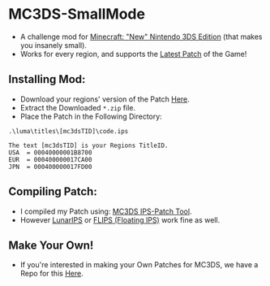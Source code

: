 # MC3DS-SmallMode
- A challenge mod for [Minecraft: "New" Nintendo 3DS Edition](https://minecraft.fandom.com/wiki/New_Nintendo_3DS_Edition) (that makes you insanely small).
- Works for every region, and supports the [Latest Patch](https://minecraft.fandom.com/wiki/New_Nintendo_3DS_Edition_1.9.19) of the Game!

## Installing Mod:
- Download your regions' version of the Patch [Here](https://github.com/Cracko298/MC3DS-SmallMode/releases/latest).
- Extract the Downloaded `*.zip` file.
- Place the Patch in the Following Directory:
```
.\luma\titles\[mc3dsTID]\code.ips

The text [mc3dsTID] is your Regions TitleID.
USA  = 00040000001B8700
EUR  = 000400000017CA00
JPN  = 000400000017FD00
```

## Compiling Patch:
- I compiled my Patch using: [MC3DS IPS-Patch Tool](https://github.com/Minecraft-3DS-Community/IPS-Patch-Tool).
- However [LunarIPS](https://www.romhacking.net/utilities/240/) or [FLIPS (Floating IPS)](https://github.com/Alcaro/Flips) work fine as well.

## Make Your Own!
- If you're interested in making your Own Patches for MC3DS, we have a Repo for this [Here](https://github.com/Minecraft-3DS-Community/GamePatches).
